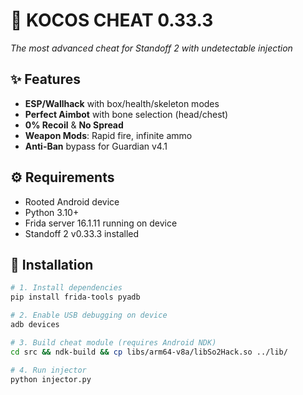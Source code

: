 # 🚀 KOCOS CHEAT 0.33.3
*The most advanced cheat for Standoff 2 with undetectable injection*

## ✨ Features
- **ESP/Wallhack** with box/health/skeleton modes
- **Perfect Aimbot** with bone selection (head/chest)
- **0% Recoil** & **No Spread**
- **Weapon Mods**: Rapid fire, infinite ammo
- **Anti-Ban** bypass for Guardian v4.1

## ⚙️ Requirements
- Rooted Android device
- Python 3.10+
- Frida server 16.1.11 running on device
- Standoff 2 v0.33.3 installed

## 💉 Installation
```bash
# 1. Install dependencies
pip install frida-tools pyadb

# 2. Enable USB debugging on device
adb devices

# 3. Build cheat module (requires Android NDK)
cd src && ndk-build && cp libs/arm64-v8a/libSo2Hack.so ../lib/

# 4. Run injector
python injector.py
